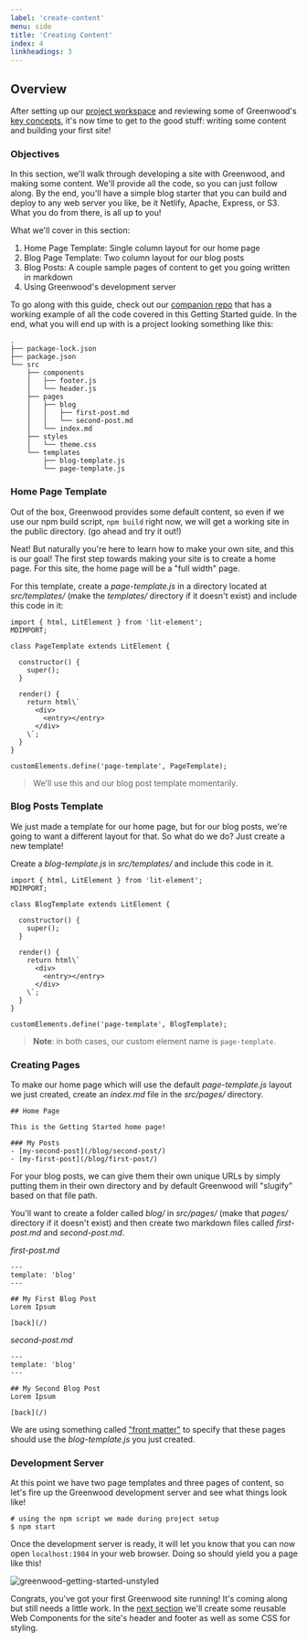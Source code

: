 ```yaml
---
label: 'create-content'
menu: side
title: 'Creating Content'
index: 4
linkheadings: 3
---
```


## Overview
After setting up our [project workspace](/getting-started/project-setup/) and reviewing some of Greenwood's [key concepts](/getting-started/key-concepts/), it's now time to get to the good stuff: writing some content and building your first site!

### Objectives
In this section, we'll walk through developing a site with Greenwood, and making some content.  We'll provide all the code, so you can just follow along.  By the end, you'll have a simple blog starter that you can build and deploy to any web server you like, be it Netlify, Apache, Express, or S3.  What you do from there, is all up to you!

What we'll cover in this section:
1. Home Page Template: Single column layout for our home page
1. Blog Page Template: Two column layout for our blog posts
1. Blog Posts: A couple sample pages of content to get you going written in markdown
1. Using Greenwood's development server

To go along with this guide, check out our [companion repo](https://github.com/ProjectEvergreen/greenwood-getting-started) that has a working example of all the code covered in this Getting Started guide.  In the end, what you will end up with is a project looking something like this:
```render shell
.
├── package-lock.json
├── package.json
└── src
    ├── components
    │   ├── footer.js
    │   └── header.js
    ├── pages
    │   ├── blog
    │   │   ├── first-post.md
    │   │   └── second-post.md
    │   └── index.md
    ├── styles
    │   └── theme.css
    └── templates
        ├── blog-template.js
        └── page-template.js
```

### Home Page Template
Out of the box, Greenwood provides some default content, so even if we use our npm build script, `npm build` right now, we will get a working site in the public directory.  (go ahead and try it out!)


Neat!  But naturally you're here to learn how to make your own site, and this is our goal!  The first step towards making your site is to create a home page.  For this site, the home page will be a "full width" page.

For this template, create a _page-template.js_ in a directory located at _src/templates/_ (make the _templates/_ directory if it doesn't exist) and include this code in it:
```render javascript
import { html, LitElement } from 'lit-element';
MDIMPORT;

class PageTemplate extends LitElement {

  constructor() {
    super();
  }

  render() {
    return html\`
      <div>
        <entry></entry>
      </div>
    \`;
  }
}

customElements.define('page-template', PageTemplate);
```

> We'll use this and our blog post template momentarily.

### Blog Posts Template
We just made a template for our home page, but for our blog posts, we're going to want a different layout for that.  So what do we do?   Just create a new template!

Create a _blog-template.js_ in _src/templates/_ and include this code in it.
```render javascript
import { html, LitElement } from 'lit-element';
MDIMPORT;

class BlogTemplate extends LitElement {

  constructor() {
    super();
  }

  render() {
    return html\`
      <div>
        <entry></entry>
      </div>
    \`;
  }
}

customElements.define('page-template', BlogTemplate);
```

> **Note**: in both cases, our custom element name is `page-template`.

### Creating Pages
To make our home page which will use the default _page-template.js_ layout we just created, create an _index.md_ file in the _src/pages/_ directory.

```render md
## Home Page

This is the Getting Started home page!

### My Posts
- [my-second-post](/blog/second-post/)
- [my-first-post](/blog/first-post/)
```


For your blog posts, we can give them their own unique URLs by simply putting them in their own directory and by default Greenwood will "slugify" based on that file path.

You'll want to create a folder called _blog/_ in _src/pages/_ (make that _pages/_ directory if it doesn't exist) and then create two markdown files called _first-post.md_ and _second-post.md_.

_first-post.md_
```render md
---
template: 'blog'
---

## My First Blog Post
Lorem Ipsum

[back](/)
```

_second-post.md_
```render md
---
template: 'blog'
---

## My Second Blog Post
Lorem Ipsum

[back](/)
```

We are using something called ["front matter"](/docs/front-matter) to specify that these pages should use the _blog-template.js_ you just created.

### Development Server
At this point we have two page templates and three pages of content, so let's fire up the Greenwood development server and see what things look like!

```render bash
# using the npm script we made during project setup
$ npm start
```

Once the development server is ready, it will let you know that you can now open `localhost:1984` in your web browser.  Doing so should yield you a page like this!

![greenwood-getting-started-unstyled](https://s3.amazonaws.com/hosted.greenwoodjs.io/getting-started-repo-unstyled-partial.png)


Congrats, you've got your first Greenwood site running!  It's coming along but still needs a little work.  In the [next section](/getting-started/branding/) we'll create some reusable Web Components for the site's header and footer as well as some CSS for styling.